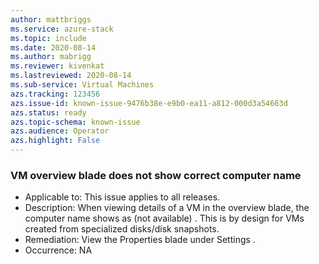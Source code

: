 ```yaml
---
author: mattbriggs
ms.service: azure-stack
ms.topic: include
ms.date: 2020-08-14
ms.author: mabrigg
ms.reviewer: kivenkat
ms.lastreviewed: 2020-08-14
ms.sub-service: Virtual Machines
azs.tracking: 123456
azs.issue-id: known-issue-9476b38e-e9b0-ea11-a812-000d3a54663d
azs.status: ready
azs.topic-schema: known-issue
azs.audience: Operator
azs.highlight: False
---
```

### VM overview blade does not show correct computer name

- Applicable to: This issue applies to all releases.
- Description: When viewing details of a VM in the overview blade, the computer name shows as (not available) . This is by design for VMs created from specialized disks/disk snapshots.
- Remediation: View the Properties blade under Settings .
- Occurrence: NA